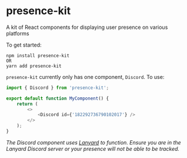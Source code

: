 # presence-kit

A kit of React components for displaying user presence on various platforms

To get started:

```
npm install presence-kit
OR
yarn add presence-kit
```

`presence-kit` currently only has one component, `Discord`.
To use:

```ts
import { Discord } from 'presence-kit';

export default function MyComponent() {
	return (
		<>
			<Discord id={'182292736790102017'} />
		</>
	);
}
```

_The Discord component uses [Lanyard](https://github.com/Phineas/Lanyard) to function. Ensure you are in the Lanyard Discord server or your presence will not be able to be tracked._
